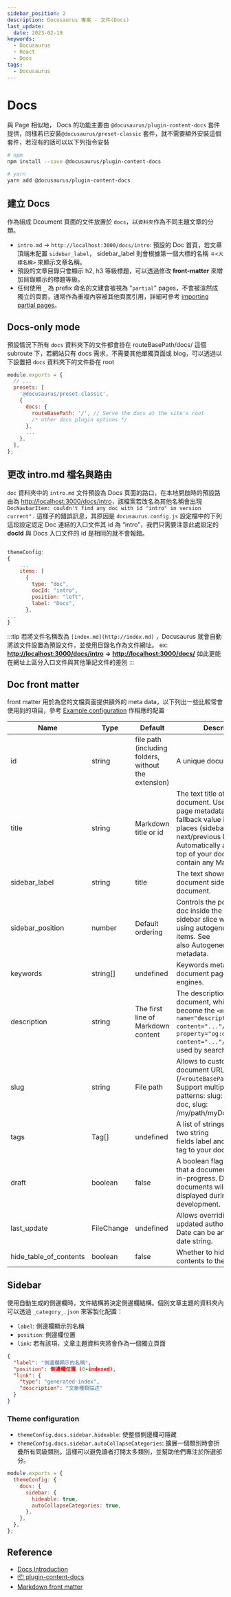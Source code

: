 ```yaml
---
sidebar_position: 2
description: Docusaurus 專案 - 文件(Docs)
last_update:
  date: 2023-02-19
keywords:
  - Docusaurus
  - React
  - Docs
tags:
  - Docusaurus
---
```


# Docs
與 Page 相似地， Docs 的功能主要由 `@docusaurus/plugin-content-docs` 套件提供，同樣若已安裝`@docusaurus/preset-classic` 套件，就不需要額外安裝這個套件，若沒有的話可以以下列指令安裝

```bash
# npm
npm install --save @docusaurus/plugin-content-docs

# yarn
yarn add @docusaurus/plugin-content-docs
```

## 建立 Docs

作為組成 Dcoument 頁面的文件放置於 `docs`，以`資料夾`作為不同主題文章的分類。

- `intro.md` ->  `http://localhost:3000/docs/intro`: 預設的 Doc 首頁，若文章頂端未配置 `sidebar_label`， sidebar_label 則會根據第一個大標的名稱 `＃<大標名稱>` 來顯示文章名稱。
- 預設的文章目錄只會顯示 h2, h3 等級標題，可以透過修改 **front-matter** 來增加目錄顯示的標題等級。
- 任何使用 `_` 為 prefix 命名的文建會被視為 "`partial`" pages，不會被渲然成獨立的頁面，通常作為重複內容被其他頁面引用，詳細可參考 [importing partial pages](https://docusaurus.io/docs/markdown-features/react#importing-markdown)。

## Docs-only mode

預設情況下所有 `docs` 資料夾下的文件都會掛在 routeBasePath/docs/ 這個 subroute 下，若網站只有 docs 需求，不需要其他單獨頁面或 blog，可以透過以下設置把  `docs` 資料夾下的文件掛在 root

```jsx
module.exports = {
  // ...
  presets: [
    '@docusaurus/preset-classic',
    {
      docs: {
        routeBasePath: '/', // Serve the docs at the site's root
        /* other docs plugin options */
      },
      ...
    },
  ],
};
```

## 更改 intro.md 檔名與路由

`doc` 資料夾中的 `intro.md` 文件預設為 Docs 頁面的路口，在本地開啟時的預設路由為 [http://localhost:3000/docs/intro](http://localhost:3000/docs/intro)，該檔案若改名為其他名稱會出現 `DocNavbarItem: couldn't find any doc with id "intro" in version current".` 這樣子的錯誤訊息，其原因是 `docusaurus.config.js` 設定檔中的下列這段設定認定 Doc 連結的入口文件其 id 為 “intro”，我們只需要注意此處設定的 **docId** 與 Docs 入口文件的 id 是相同的就不會報錯。

```jsx

themeConfig:
{
	...
	items: [
	  {
	    type: "doc",
	    docId: "intro",
	    position: "left",
	    label: "Docs",
	  },
...
}
```

:::tip
若將文件名稱改為 `[index.md](http://index.md)` ，Docusaurus 就會自動將該文件設置為預設文件，並使用目錄名作為文件網址。
ex: **[http://localhost:3000/docs/intro](http://localhost:3000/docs/intro) →** **[http://localhost:3000/docs/](http://localhost:3000/docs/intro)**
如此更能在網址上區分入口文件與其他筆記文件的差別
:::

## Doc front matter

front matter 用於為您的文檔頁面提供額外的 meta data，以下列出一些比較常會使用到的項目，參考 [Example configuration](https://docusaurus.io/docs/api/plugins/@docusaurus/plugin-content-docs#ex-config) 作相應的配置

| Name | Type | Default | Description |
| --- | --- | --- | --- |
| id | string | file path (including folders, without the extension) | A unique document ID. |
| title | string | Markdown title or id | The text title of your document. Used for the page metadata and as a fallback value in multiple places (sidebar, next/previous buttons...). Automatically added at the top of your doc if it does not contain any Markdown title. |
| sidebar_label | string | title | The text shown in the document sidebar for this document. |
| sidebar_position | number | Default ordering | Controls the position of a doc inside the generated sidebar slice when using autogenerated sidebar items. See also Autogenerated sidebar metadata. |
| keywords | string[] | undefined | Keywords meta tag for the document page, for search engines. |
| description | string | The first line of Markdown content | The description of your document, which will become the ```<meta name="description" content="..."/>``` and ```<meta property="og:description" content="..."/>``` in ```<head>```, used by search engines. |
| slug | string | File path | Allows to customize the document URL (/```<routeBasePath>```/```<slug>```). Support multiple patterns: slug: my-doc, slug: /my/path/myDoc, slug: /. |
| tags | Tag[] | undefined | A list of strings or objects of two string fields label and permalink to tag to your docs. |
| draft | boolean | false | A boolean flag to indicate that a document is a work-in-progress. Draft documents will only be displayed during development. |
| last_update | FileChange | undefined | Allows overriding the last updated author and/or date. Date can be any parsable date string. |
| hide_table_of_contents | boolean | false | Whether to hide the table of contents to the right. |

## Sidebar

使用自動生成的側邊欄時，文件結構將決定側邊欄結構。個別文章主題的資料夾內可以透過 `_category_.json`  來客製化配置：

- `label`: 側邊欄顯示的名稱
- `position`: 側邊欄位置
- `link`: 若有該項，文章主題資料夾將會作為一個獨立頁面

```json
{
  "label": "側邊欄顯示的名稱",
  "position": 側邊欄位置 (0-indexed),
  "link": {
    "type": "generated-index",
    "description": "文章種類描述"
  }
}
```

### Theme configuration

- `themeConfig.docs.sidebar.hideable`: 使整個側邊欄可隱藏
- `themeConfig.docs.sidebar.autoCollapseCategories`: 擴展一個類別時會折疊所有同級類別。這樣可以避免讀者打開太多類別，並幫助他們專注於所選部分。

```jsx
module.exports = {
  themeConfig: {
    docs: {
      sidebar: {
        hideable: true,
		autoCollapseCategories: true,
      },
    },
  },
};
```

## Reference
- [Docs Introduction](https://docusaurus.io/docs/docs-introduction)
- [📦 plugin-content-docs](https://docusaurus.io/docs/api/plugins/@docusaurus/plugin-content-docs)
- [Markdown front matter](https://docusaurus.io/docs/api/plugins/@docusaurus/plugin-content-docs#markdown-front-matter)


